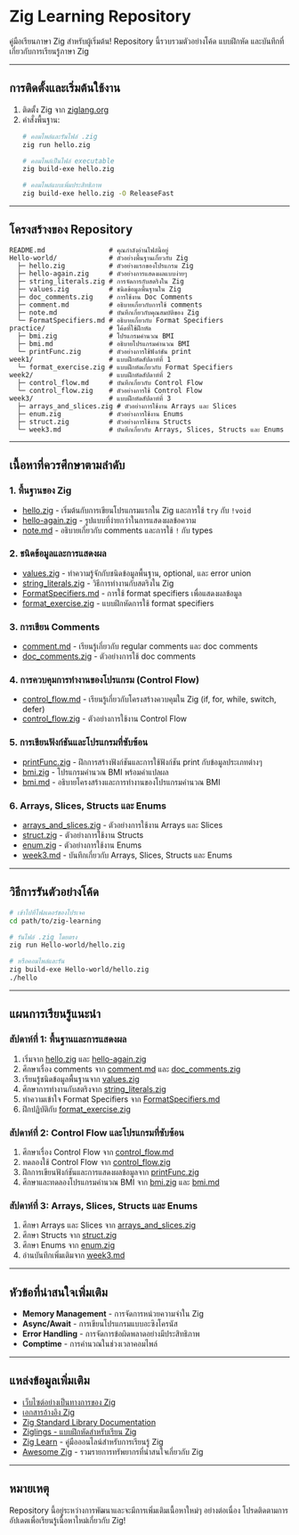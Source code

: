 # Zig Learning Repository

คู่มือเรียนภาษา Zig สำหรับผู้เริ่มต้น! Repository นี้รวบรวมตัวอย่างโค้ด แบบฝึกหัด และบันทึกที่เกี่ยวกับการเรียนรู้ภาษา Zig

---

## การติดตั้งและเริ่มต้นใช้งาน

1. ติดตั้ง Zig จาก [ziglang.org](https://ziglang.org/download/)
2. คำสั่งพื้นฐาน:
   ```bash
   # คอมไพล์และรันไฟล์ .zig
   zig run hello.zig

   # คอมไพล์เป็นไฟล์ executable
   zig build-exe hello.zig

   # คอมไพล์แบบเพิ่มประสิทธิภาพ
   zig build-exe hello.zig -O ReleaseFast
   ```

---

## โครงสร้างของ Repository

```
README.md                # คุณกำลังอ่านไฟล์นี้อยู่
Hello-world/             # ตัวอย่างพื้นฐานเกี่ยวกับ Zig
  ├─ hello.zig           # ตัวอย่างแรกของโปรแกรม Zig
  ├─ hello-again.zig     # ตัวอย่างการแสดงผลแบบง่ายๆ
  ├─ string_literals.zig # การจัดการกับสตริงใน Zig
  ├─ values.zig          # ชนิดข้อมูลพื้นฐานใน Zig
  ├─ doc_comments.zig    # การใช้งาน Doc Comments
  ├─ comment.md          # อธิบายเกี่ยวกับการใช้ comments
  ├─ note.md             # บันทึกเกี่ยวกับคุณสมบัติของ Zig
  └─ FormatSpecifiers.md # อธิบายเกี่ยวกับ Format Specifiers
practice/                # โค้ดที่ใช้ฝึกหัด
  ├─ bmi.zig             # โปรแกรมคำนวณ BMI
  ├─ bmi.md              # อธิบายโปรแกรมคำนวณ BMI
  └─ printFunc.zig       # ตัวอย่างการใช้ฟังก์ชัน print
week1/                   # แบบฝึกหัดสัปดาห์ที่ 1
  └─ format_exercise.zig # แบบฝึกหัดเกี่ยวกับ Format Specifiers
week2/                   # แบบฝึกหัดสัปดาห์ที่ 2
  ├─ control_flow.md     # บันทึกเกี่ยวกับ Control Flow
  └─ control_flow.zig    # ตัวอย่างการใช้ Control Flow
week3/                   # แบบฝึกหัดสัปดาห์ที่ 3
  ├─ arrays_and_slices.zig # ตัวอย่างการใช้งาน Arrays และ Slices
  ├─ enum.zig            # ตัวอย่างการใช้งาน Enums
  ├─ struct.zig          # ตัวอย่างการใช้งาน Structs
  └─ week3.md            # บันทึกเกี่ยวกับ Arrays, Slices, Structs และ Enums
```

---

## เนื้อหาที่ควรศึกษาตามลำดับ

### 1. พื้นฐานของ Zig

- [hello.zig](Hello-world/hello.zig) - เริ่มต้นกับการเขียนโปรแกรมแรกใน Zig และการใช้ `try` กับ `!void`
- [hello-again.zig](Hello-world/hello-again.zig) - รูปแบบที่ง่ายกว่าในการแสดงผลข้อความ
- [note.md](Hello-world/note.md) - อธิบายเกี่ยวกับ comments และการใช้ `!` กับ types

### 2. ชนิดข้อมูลและการแสดงผล

- [values.zig](Hello-world/values.zig) - ทำความรู้จักกับชนิดข้อมูลพื้นฐาน, optional, และ error union
- [string_literals.zig](Hello-world/string_literals.zig) - วิธีการทำงานกับสตริงใน Zig
- [FormatSpecifiers.md](Hello-world/FormatSpecifiers.md) - การใช้ format specifiers เพื่อแสดงผลข้อมูล
- [format_exercise.zig](week1/format_exercise.zig) - แบบฝึกหัดการใช้ format specifiers

### 3. การเขียน Comments

- [comment.md](Hello-world/comment.md) - เรียนรู้เกี่ยวกับ regular comments และ doc comments
- [doc_comments.zig](Hello-world/doc_comments.zig) - ตัวอย่างการใช้ doc comments

### 4. การควบคุมการทำงานของโปรแกรม (Control Flow)

- [control_flow.md](week2/control_flow.md) - เรียนรู้เกี่ยวกับโครงสร้างควบคุมใน Zig (if, for, while, switch, defer)
- [control_flow.zig](week2/control_flow.zig) - ตัวอย่างการใช้งาน Control Flow

### 5. การเขียนฟังก์ชันและโปรแกรมที่ซับซ้อน

- [printFunc.zig](practice/printFunc.zig) - ฝึกการสร้างฟังก์ชันและการใช้ฟังก์ชัน print กับข้อมูลประเภทต่างๆ
- [bmi.zig](practice/bmi.zig) - โปรแกรมคำนวณ BMI พร้อมคำแปลผล
- [bmi.md](practice/bmi.md) - อธิบายโครงสร้างและการทำงานของโปรแกรมคำนวณ BMI

### 6. Arrays, Slices, Structs และ Enums

- [arrays_and_slices.zig](week3/arrays_and_slices.zig) - ตัวอย่างการใช้งาน Arrays และ Slices
- [struct.zig](week3/struct.zig) - ตัวอย่างการใช้งาน Structs
- [enum.zig](week3/enum.zig) - ตัวอย่างการใช้งาน Enums
- [week3.md](week3/week3.md) - บันทึกเกี่ยวกับ Arrays, Slices, Structs และ Enums

---

## วิธีการรันตัวอย่างโค้ด

```bash
# เข้าไปที่โฟลเดอร์ของโปรเจค
cd path/to/zig-learning

# รันไฟล์ .zig โดยตรง
zig run Hello-world/hello.zig

# หรือคอมไพล์และรัน
zig build-exe Hello-world/hello.zig
./hello
```

---

## แผนการเรียนรู้แนะนำ

### สัปดาห์ที่ 1: พื้นฐานและการแสดงผล

1. เริ่มจาก [hello.zig](Hello-world/hello.zig) และ [hello-again.zig](Hello-world/hello-again.zig)
2. ศึกษาเรื่อง comments จาก [comment.md](Hello-world/comment.md) และ [doc_comments.zig](Hello-world/doc_comments.zig)
3. เรียนรู้ชนิดข้อมูลพื้นฐานจาก [values.zig](Hello-world/values.zig)
4. ศึกษาการทำงานกับสตริงจาก [string_literals.zig](Hello-world/string_literals.zig)
5. ทำความเข้าใจ Format Specifiers จาก [FormatSpecifiers.md](Hello-world/FormatSpecifiers.md)
6. ฝึกปฏิบัติกับ [format_exercise.zig](week1/format_exercise.zig)

### สัปดาห์ที่ 2: Control Flow และโปรแกรมที่ซับซ้อน

1. ศึกษาเรื่อง Control Flow จาก [control_flow.md](week2/control_flow.md)
2. ทดลองใช้ Control Flow จาก [control_flow.zig](week2/control_flow.zig)
3. ฝึกการเขียนฟังก์ชันและการแสดงผลข้อมูลจาก [printFunc.zig](practice/printFunc.zig)
4. ศึกษาและทดลองโปรแกรมคำนวณ BMI จาก [bmi.zig](practice/bmi.zig) และ [bmi.md](practice/bmi.md)

### สัปดาห์ที่ 3: Arrays, Slices, Structs และ Enums

1. ศึกษา Arrays และ Slices จาก [arrays_and_slices.zig](week3/arrays_and_slices.zig)
2. ศึกษา Structs จาก [struct.zig](week3/struct.zig)
3. ศึกษา Enums จาก [enum.zig](week3/enum.zig)
4. อ่านบันทึกเพิ่มเติมจาก [week3.md](week3/week3.md)

---

## หัวข้อที่น่าสนใจเพิ่มเติม

- **Memory Management** - การจัดการหน่วยความจำใน Zig
- **Async/Await** - การเขียนโปรแกรมแบบอะซิงโครนัส
- **Error Handling** - การจัดการข้อผิดพลาดอย่างมีประสิทธิภาพ
- **Comptime** - การคำนวณในช่วงเวลาคอมไพล์

---

## แหล่งข้อมูลเพิ่มเติม

- [เว็บไซต์อย่างเป็นทางการของ Zig](https://ziglang.org/)
- [เอกสารอ้างอิง Zig](https://ziglang.org/documentation/master/)
- [Zig Standard Library Documentation](https://ziglang.org/documentation/master/std/)
- [Ziglings - แบบฝึกหัดสำหรับเรียน Zig](https://github.com/ratfactor/ziglings)
- [Zig Learn](https://ziglearn.org/) - คู่มือออนไลน์สำหรับการเรียนรู้ Zig
- [Awesome Zig](https://github.com/nrdmn/awesome-zig) - รวมรายการทรัพยากรที่น่าสนใจเกี่ยวกับ Zig

---

## หมายเหตุ

Repository นี้อยู่ระหว่างการพัฒนาและจะมีการเพิ่มเติมเนื้อหาใหม่ๆ อย่างต่อเนื่อง โปรดติดตามการอัปเดตเพื่อเรียนรู้เนื้อหาใหม่เกี่ยวกับ Zig!
